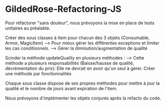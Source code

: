 # GildedRose-Refactoring-JS

Pour réfactorer "sans douleur", nous prévoyons la mise en place de tests unitaires au préalable. 


Créer des sous classes à Item pour chacun des 3 objets (Consumable, Armor, MagicItem) 
--> Pour mieux gérer les différentes exceptions et limiter les cas conditionnels. 
--> Gérer la diminution/augmentation de qualité 

Scinder la méthode updateQuality en plusieurs méthodes : 
--> Cette méthode a plusieurs responsabilités (Baisse/hausse de qualité, décrémentation du prix): Elle ne devrait en avoir qu'un seul à gérer. 
Créer une méthode par fonctionnalités 

Chaque sous classe dispose de ses propres méthodes pour mettre à jour la qualité et le nombre de jours avant expiration de l'item. 

Nous prévoyons d'implémenter les objets conjurés après la refacto du code. 
